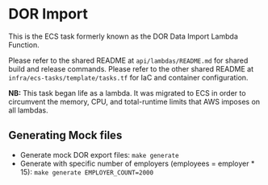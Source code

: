 # DOR Import
This is the ECS task formerly known as the DOR Data Import Lambda Function.

Please refer to the shared README at `api/lambdas/README.md` for shared build and release commands.
Please refer to the other shared README at `infra/ecs-tasks/template/tasks.tf` for IaC and container configuration.

**NB:** This task began life as a lambda. It was migrated to ECS in order to circumvent
the memory, CPU, and total-runtime limits that AWS imposes on all lambdas.

## Generating Mock files
- Generate mock DOR export files: `make generate`
- Generate with specific number of employers (employees = employer * 15): `make generate EMPLOYER_COUNT=2000`
